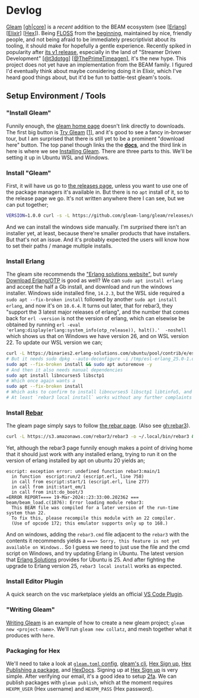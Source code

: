 # Devlog
[Gleam](https://gleam.run/) [[gh](https://github.com/gleam-lang)|[core](https://github.com/gleam-lang/gleam)] is a _recent_ addition to the BEAM ecosystem (see [[Erlang](https://www.erlang.org/)] [[Elixir](https://elixir-lang.org/)] [[Hex](https://hex.pm/)]). Being [FLOSS](https://github.com/gleam-lang/gleam/blob/32ba73ff5401e5a976b6d250de7248b416ca9c43/LICENCE) from the [beginning](https://github.com/gleam-lang/gleam/blob/4d791cbf8e7ef93f9174103e4a547f1262cb7ace/LICENSE), maintained by nice, friendly people, and not being afraid to be immediately prescriptivist about its tooling, it should make for hopefully a gentle experience.
Recently spiked in popularity after [its v1 release](https://gleam.run/news/gleam-version-1/), especially in the land of "Streamer Driven Development" [[@t3dotgg](https://www.youtube.com/watch?v=_I-CSgoCgsk)] [[@ThePrimeTimeagen](https://www.youtube.com/watch?v=9mfO821E7sE)], it's the new hype.
This project does not yet have an implementation from the BEAM family. I figured I'd eventually think about maybe considering doing it in Elixir, which I've heard good things about, but it'd be fun to battle-test gleam's tools.
## Setup Environment / Tools
### "Install Gleam"
Funnily enough, the [gleam home page](https://gleam.run/) doesn't link directly to downloads. The first big button is [Try Gleam](https://tour.gleam.run/) [[1](https://tour.gleam.run/table-of-contents/)], and it's good to see a fancy in-browser tour, but I am surprised that there is still yet to be a prominent "download here" button.
The top panel though links the the [**docs**](https://gleam.run/documentation/), and the third link in here is where we see [Installing Gleam](https://gleam.run/getting-started/installing/). There are three parts to this. We'll be setting it up in Ubuntu WSL and Windows.
### Install "Gleam"
First, it will have us go to [the releases page](https://github.com/gleam-lang/gleam/releases), unless you want to use one of the package managers it's available in. But there is no `apt` install of it, so to the release page we go. It's not written anywhere there I can see, but we can put together;
```sh
VERSION=1.0.0 curl -s -L https://github.com/gleam-lang/gleam/releases/download/v$VERSION/gleam-v$VERSION-x86_64-unknown-linux-musl.tar.gz | tar xvz -C /tmp && mv /tmp/gleam ~/.local/bin/gleam
```
And we can install the windows side manually. I'm _surprised_ there isn't an installer yet, at least, because there're smaller products that have installers. But that's not an issue. And it's probably expected the users will know how to set their paths / manage multiple installs.
### Install Erlang
The gleam site recommends the ["Erlang solutions website"](https://www.erlang-solutions.com/resources/download.html), but surely [Download Erlang/OTP](https://www.erlang.org/downloads) is good as well? We can `sudo apt install erlang` and accept the half a Gb install, and download and run the windows installer. Windows side installed fine, `14.2.3`, but the WSL side required a `sudo apt --fix-broken install` followed by another `sudo apt install erlang`, and now it's on `10.6.4`.
It turns out later, that for rebar3, they "support the 3 latest major releases of erlang", and the number that comes back for `erl -version` is not the version of erlang, which can elsewise be obtained by running `erl -eval 'erlang:display(erlang:system_info(otp_release)), halt().'  -noshell` which shows us that on Windows we have version 26, and on WSL version 22. To update our WSL version we can;
```sh
curl -L https://binaries2.erlang-solutions.com/ubuntu/pool/contrib/e/esl-erlang/esl-erlang_25.0-1~ubuntu~focal_amd64.deb -o /tmp/esl-erlang_25.0-1.deb && sudo dpkg -i /tmp/esl-erlang_25.0-1.deb && rm /tmp/esl-erlang_25.0-1.deb
# But it needs sudo dpkg --auto-deconfigure -i /tmp/esl-erlang_25.0-1.deb, which then asks for;
sudo apt --fix-broken install && sudo apt autoremove -y
# And then it also needs manual dependencies
sudo apt install libncurses5 libsctp1
# Which once again wants a
sudo apt --fix-broken install
# Which asks to confirm to install libncurses5 libsctp1 libtinfo5, and NOW we can install the deb pkg.
# At least `rebar3 local install` works without any further complaints after fighting the erlang installation.
```
### Install [Rebar](https://rebar3.org/)
The gleam page simply says to follow [the rebar page](https://rebar3.org/docs/getting-started/). (Also see [gh:rebar3](https://github.com/erlang/rebar3)).
```sh
curl -L https://s3.amazonaws.com/rebar3/rebar3 -o ~/.local/bin/rebar3 && chmod +x ~/.local/bin/rebar3 && rebar3 local install
```
Yet, although the rebar3 page funnily enough makes a point of driving home that it should just work with any installed erlang, trying to run it on the version of erlang installed by apt on ubuntu 20 yields an;
```
escript: exception error: undefined function rebar3:main/1
  in function  escript:run/2 (escript.erl, line 758)
  in call from escript:start/1 (escript.erl, line 277)
  in call from init:start_em/1
  in call from init:do_boot/3
=ERROR REPORT==== 19-Mar-2024::23:33:00.202362 ===
beam/beam_load.c(1876): Error loading module rebar3:
  This BEAM file was compiled for a later version of the run-time system than 22.
  To fix this, please recompile this module with an 22 compiler.
  (Use of opcode 172; this emulator supports only up to 168.)
```
And on windows, adding the `rebar3.cmd` file adjacent to the `rebar3` with the contents it recommends yields a `===> Sorry, this feature is not yet available on Windows.`. So I guess we need to just use the file and the cmd script on Windows, and try updating Erlang in Ubuntu. The latest version that [Erlang Solutions](https://www.erlang-solutions.com/downloads/) provides for Ubuntu is 25. And after fighting the upgrade to Erlang version 25, `rebar3 local install` works as expected.
### Install Editor Plugin
A quick search on the vsc marketplace yields an official [VS Code Plugin](https://github.com/gleam-lang/vscode-gleam).
### "Writing Gleam"
[Writing Gleam](https://gleam.run/writing-gleam/) is an example of how to create a new gleam project; `gleam new <project-name>`. We'll run `gleam new collatz`, and mesh together what it produces with `here`.
### Packaging for Hex
We'll need to take a look at [`gleam.toml` config](https://gleam.run/writing-gleam/gleam-toml/), [gleam's cli](https://gleam.run/writing-gleam/command-line-reference/), [Hex Sign up](https://hex.pm/signup), [Hex Publishing a package](https://hex.pm/docs/publish), and [HexDocs](https://hexdocs.pm/).
Signing up at [Hex Sign up](https://hex.pm/signup) is very simple. After verifying our email, it's a good idea to setup [2fa](https://hex.pm/dashboard/security).
We can publish packages with `gleam publish`, which at the moment requires `HEXPM_USER` (Hex username) and `HEXPM_PASS` (Hex password).
